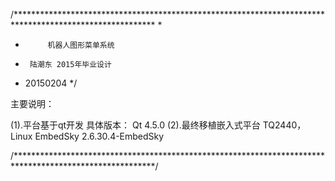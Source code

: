 /********************************************************************************************************
 * 
 *		 	机器人图形菜单系统
 *  	陆潮东 2015年毕业设计
 * 	20150204
 */


主要说明：

(1).平台基于qt开发
	具体版本： Qt 4.5.0
(2).最终移植嵌入式平台
	TQ2440，Linux EmbedSky 2.6.30.4-EmbedSky



/********************************************************************************************************/









